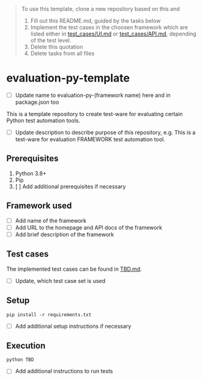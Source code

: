> To use this template, clone a new repository based on this and
> 1. Fill out this README.md, guided by the tasks below
> 1. Implement the test cases in the choosen framework which are listed either in [test_cases/UI.md](UI.md) or [test_cases/API.md](API.md), depending of the test level.
> 1. Delete this quotation
> 1. Delete tasks from all files

# evaluation-py-template

- [ ] Update name to evaluation-py-(framework name) here and in package.json too

This is a template repository to create test-ware for evaluating certain Python test automation tools.

- [ ] Update description to describe purpose of this repository, e.g. This is a test-ware for evaluation FRAMEWORK test automation tool.

## Prerequisites

1. Python 3.8+
1. Pip
1. [ ] Add additional prerequisites if necessary

## Framework used

- [ ] Add name of the framework
- [ ] Add URL to the homepage and API docs of the framework
- [ ] Add brief description of the framework

## Test cases

The implemented test cases can be found in [TBD.md](test_cases/TBD.md).

- [ ] Update, which test case set is used

## Setup

```shell
pip install -r requirements.txt
```

- [ ] Add additional setup instructions if necessary

## Execution

```shell
python TBD
```

- [ ] Add additional instructions to run tests